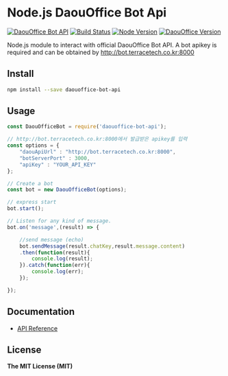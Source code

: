 Node.js DaouOffice Bot Api
==========================

[![DaouOffice Bot API](https://img.shields.io/badge/DaouOffice%20Bot%20API-v.0.1.6-00aced.svg)](https://github.com/DAOUBOT/daouoffice-bot-api/blob/master/docs/api.md) [![Build Status](https://travis-ci.org/DAOUBOT/daouoffice-bot-api.svg?branch=master)](https://travis-ci.org/DAOUBOT/daouoffice-bot-api) [![Node Version](https://img.shields.io/node/v/passport.svg)](https://nodejs.org/en/) [![DaouOffice Version](https://img.shields.io/badge/DaouOffice(Custom)-%3E%3D%202.5.4.0-orange.svg)](http://bot.terracetech.co.kr)

Node.js module to interact with official DaouOffice Bot API. A bot apikey is required and can be obtained by http://bot.terracetech.co.kr:8000

Install
-------

```bash
npm install --save daouoffice-bot-api
```

Usage
-----

```js
const DaouOfficeBot = require('daouoffice-bot-api');

// http://bot.terracetech.co.kr:8000에서 발급받은 apikey를 입력
const options = {
	"daouApiUrl" : "http://bot.terracetech.co.kr:8000",
	"botServerPort" : 3000,
	"apiKey" : "YOUR_API_KEY"
};

// Create a bot
const bot = new DaouOfficeBot(options);

// express start
bot.start();

// Listen for any kind of message.
bot.on('message',(result) => {

	//send message (echo)
	bot.sendMessage(result.chatKey,result.message.content)
	.then(function(result){
		console.log(result);
	}).catch(function(err){
		console.log(err);
	});

});
```

Documentation
-------------

-	[API Reference](https://github.com/DAOUBOT/daouoffice-bot-api/blob/master/docs/api.md)

License
-------

**The MIT License (MIT)**
